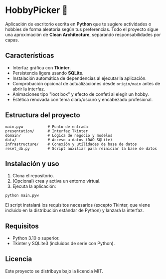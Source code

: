 # HobbyPicker 🎯

Aplicación de escritorio escrita en **Python** que te sugiere actividades o hobbies de forma aleatoria según tus preferencias. Todo el proyecto sigue una aproximación de **Clean Architecture**, separando responsabilidades por capas.

## Características

- Interfaz gráfica con **Tkinter**.
- Persistencia ligera usando **SQLite**.
- Instalación automática de dependencias al ejecutar la aplicación.
- Comprobación opcional de actualizaciones desde `origin/main` antes de abrir la interfaz.
- Animaciones tipo "loot box" y efecto de confeti al elegir un hobby.
- Estética renovada con tema claro/oscuro y encabezado profesional.

## Estructura del proyecto

```
main.pyw           # Punto de entrada
presentation/      # Interfaz Tkinter
domain/            # Lógica de negocio y modelos
data/              # Acceso a datos (DAO SQLite)
infrastructure/    # Conexión y utilidades de base de datos
reset_db.py        # Script auxiliar para reiniciar la base de datos
```

## Instalación y uso

1. Clona el repositorio.
2. (Opcional) crea y activa un entorno virtual.
3. Ejecuta la aplicación:

```bash
python main.pyw
```

El script instalará los requisitos necesarios (excepto Tkinter, que viene incluido en la distribución estándar de Python) y lanzará la interfaz.

## Requisitos

- Python 3.10 o superior.
- Tkinter y SQLite3 (incluidos de serie con Python).

## Licencia

Este proyecto se distribuye bajo la licencia MIT.
